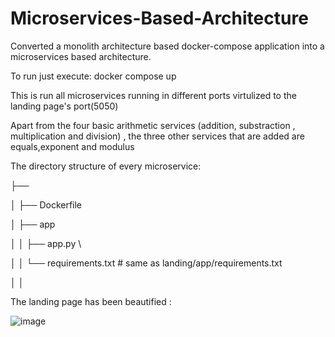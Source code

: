 # Microservices-Based-Architecture


Converted a monolith architecture based docker-compose application into a microservices based architecture.


To run just execute:
docker compose up


This is run all microservices running in different ports virtulized to the landing page's port(5050)


Apart from the four basic arithmetic services (addition, substraction , multiplication and division) , the three other services that are added are equals,exponent and modulus



The directory structure of every microservice:

├── <name of the service>
  
│   ├── Dockerfile          
  
│   ├── app
  
│   │   ├── app.py          \
  
│   │   └── requirements.txt # same as landing/app/requirements.txt
  
│   │  
  
  
  
The landing page has been beautified :
  
  ![image](https://user-images.githubusercontent.com/105477488/233857893-5e0b8426-9cbf-4bb3-8781-599d70688810.png)


